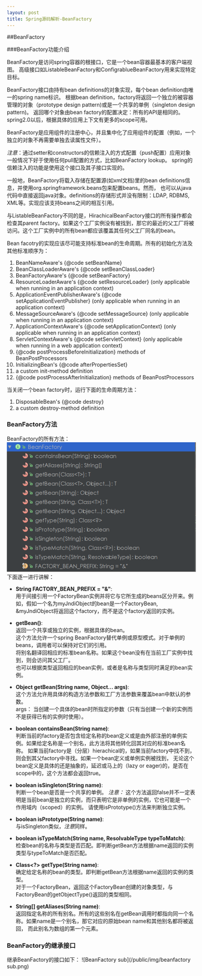 ```yaml
---
layout: post
title: Spring源码解析-BeanFactory
---
```


##BeanFactory

###BeanFactory功能介绍

BeanFactory是访问spring容器的根接口，它是一个bean容器最基本的客户端视图。
高级接口如ListableBeanFactory和ConfigrablueBeanFactory用来实现特定目标。

BeanFactory接口由持有bean definitions的对象实现，每个bean definition由唯一的spring name标识。
根据bean definition，factory将返回一个独立的被容器管理的对象（prototype design pattern)或是一个共享的单例（singleton design pattern)。
返回哪个对象由bean factory的配置决定：所有的API是相同的。spring2.0以后，根据具体的应用上下文有更多的scope可用。

BeanFactory是应用组件的注册中心，并且集中化了应用组件的配置（例如，一个独立的对象不再需要单独去读属性文件）。

*注意*：通过setter和constructors的信赖注入的方式配置（push配置）应用对象一般情况下好于使用任何pull配置的方式，比如BeanFactory lookup。
spring的信赖注入的功能是使用这个接口及其子接口实现的。

一般地，BeanFactory将载入存储在配置源(如xml文档)里的bean definitions信息，并使用org.springframework.beans包来配置beans。然而，
也可以从java代码中直接返回java对象。definitions的存储形式并没有限制：LDAP, RDBMS, XML等。实现应该支持beans之间的相互引用。

与ListableBeanFactory不同的是，HirachicalBeanFactory接口的所有操作都会检查其parent factory。如果这个工厂实例没有被找到，那它的最近的父工厂将被
访问。这个工厂实例中的所有bean都应该覆盖其任何父工厂同名的bean。

Bean facotry的实现应该尽可能支持标准bean的生命周期。所有的初始化方法及其他标准顺序为：<br>
1. BeanNameAware's {@code setBeanName}<br>
2. BeanClassLoaderAware's {@code setBeanClassLoader}<br>
3. BeanFactoryAware's {@code setBeanFactory}<br>
4. ResourceLoaderAware's {@code setResourceLoader}
   (only applicable when running in an application context)<br>
5. ApplicationEventPublisherAware's {@code setApplicationEventPublisher}
   (only applicable when running in an application context)<br>
6. MessageSourceAware's {@code setMessageSource}
   (only applicable when running in an application context)<br>
7. ApplicationContextAware's {@code setApplicationContext}
   (only applicable when running in an application context)<br>
8. ServletContextAware's {@code setServletContext}
   (only applicable when running in a web application context)<br>
9. {@code postProcessBeforeInitialization} methods of BeanPostProcessors<br>
10. InitializingBean's {@code afterPropertiesSet}<br>
11. a custom init-method definition<br>
12. {@code postProcessAfterInitialization} methods of BeanPostProcessors

当关闭一个bean factory时，运行下面的生命周期方法：<br>
1. DisposableBean's {@code destroy}<br>
2. a custom destroy-method definition

### BeanFactory方法
BeanFactory的所有方法：
![beanfactory](/public/img/beanfactory.png)
下面逐一进行讲解：

* **String FACTORY_BEAN_PREFIX = "&"**:<br>
用于间接引用一个FactoryBean实例并将它与它所生成的beans区分开来。例如，假如一个名为myJndiObject的bean是一个FactoryBean,
&myJndiObject将返回这个factory，而不是这个factory返回的实例。

* **getBean()**:<br>
返回一个共享或独立的实例，根据具体的bean。<br>
这个方法允许一个spring BeanFactory替代单例或原型模式。对于单例的beans，调用者可以保持对它们的引用。<br>
将别名翻译回相应的标准bean名称。如果这个bean没有在当前工厂实例中找到，则会访问其父工厂。<br>
也可以根据类型返回相应的bean实例，或者是名称与类型同时满足的bean实例。<br>

* **Object getBean(String name, Object... args)**:<br>
这个方法允许用具体的构造方法参数和工厂方法参数来覆盖bean中默认的参数。<br>
args： 当创建一个具体的bean时所指定的参数（只有当创建一个新的实例而不是获得已有的实例时使用）。

* **boolean containsBean(String name)**:<br>
判断当前的factory是否包含给定名称的bean定义或是由外部注册的单例实例。如果给定名称是一个别名，此方法将其他转化回其对应的标准bean名称。
如果当前factory是（分层）hierachical的，如果当前factory中找不到，则会到其父factory中寻找。如果一个bean定义或单例实例被找到，
无论这个bean定义是具体的还是抽象的，延迟或马上的（lazy or eager)的，是否在scope中的，这个方法都会返回true。

* **boolean isSingleton(String name)**:<br>
判断一个bean是否是一个共享的单例。
*注意：* 这个方法返回false并不一定表明是当前bean是独立的实例，而只表明它是非单例的实例，它也可能是一个作用域内（scoped）的实例。
请使用isPrototype()方法来判断独立实例。

* **boolean isPrototype(String name)**:<br>
与isSingleton类似，*注意*同样。

* **boolean isTypeMatch(String name, ResolvableType typeToMatch)**:<br>
检查bean的名称与类型是否匹配。即判断getBean方法根据name返回的实例类型与typeToMatch是否匹配。

* **Class<?> getType(String name)**:<br>
确定给定名称的bean的类型。即判断getBean方法根据name返回的实例的类型。<br>
对于一个FactoryBean，返回这个FactoryBean创建的对象类型，与FactoryBean的getObjectType()返回的类型相同。

* **String[] getAliases(String name)**:<br>
返回指定名称的所有别名。所有的这些别名在getBean调用时都指向同一个名称。如果name是一个别名，那它对应的原始bean name和其他别名都将被返回，
而此别名为数组的第一个元素。

### BeanFactory的继承接口
继承BeanFactory的接口如下：
![BeanFactory sub](/public/img/beanfactory sub.png)

